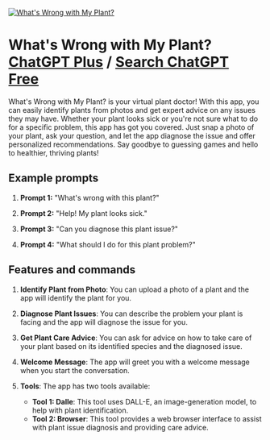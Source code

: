 
[![What's Wrong with My Plant?](https://files.oaiusercontent.com/file-rbTjO4oZrTbuV17O5In1mtO8?se=2123-10-19T07%3A39%3A46Z&sp=r&sv=2021-08-06&sr=b&rscc=max-age%3D31536000%2C%20immutable&rscd=attachment%3B%20filename%3Dc024815c-dc45-492c-b6c2-896fa574f8d6.png&sig=qMAWtTnFMP2OMG1pHCgKYTDQMFsCCD00kitVPWhHal8%3D)](https://chat.openai.com/g/g-6rbIIsNdj-what-s-wrong-with-my-plant)

# What's Wrong with My Plant? [ChatGPT Plus](https://chat.openai.com/g/g-6rbIIsNdj-what-s-wrong-with-my-plant) / [Search ChatGPT Free](https://gptcall.net/index.html#/?search=What's%20Wrong%20with%20My%20Plant%3F)

What's Wrong with My Plant? is your virtual plant doctor! With this app, you can easily identify plants from photos and get expert advice on any issues they may have. Whether your plant looks sick or you're not sure what to do for a specific problem, this app has got you covered. Just snap a photo of your plant, ask your question, and let the app diagnose the issue and offer personalized recommendations. Say goodbye to guessing games and hello to healthier, thriving plants!

## Example prompts

1. **Prompt 1:** "What's wrong with this plant?"

2. **Prompt 2:** "Help! My plant looks sick."

3. **Prompt 3:** "Can you diagnose this plant issue?"

4. **Prompt 4:** "What should I do for this plant problem?"

## Features and commands

1. **Identify Plant from Photo**: You can upload a photo of a plant and the app will identify the plant for you.

2. **Diagnose Plant Issues**: You can describe the problem your plant is facing and the app will diagnose the issue for you.

3. **Get Plant Care Advice**: You can ask for advice on how to take care of your plant based on its identified species and the diagnosed issue.

4. **Welcome Message**: The app will greet you with a welcome message when you start the conversation.

5. **Tools**: The app has two tools available:
   - **Tool 1: Dalle**: This tool uses DALL-E, an image-generation model, to help with plant identification.
   - **Tool 2: Browser**: This tool provides a web browser interface to assist with plant issue diagnosis and providing care advice.


